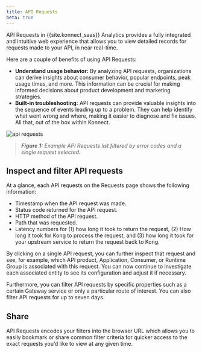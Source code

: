 ```yaml
---
title: API Requests
beta: true
---
```


API Requests in {{site.konnect_saas}} Analytics provides a fully integrated and intuitive web experience that allows you to view detailed records for requests made to your API, in near real-time.

Here are a couple of benefits of using API Requests:
* **Understand usage behavior:** By analyzing API requests, organizations can derive insights about consumer behavior, popular endpoints, peak usage times, and more. This information can be crucial for making informed decisions about product development and marketing strategies.
* **Built-in troubleshooting:** API requests can provide valuable insights into the sequence of events leading up to a problem. They can help identify what went wrong and where, making it easier to diagnose and fix issues. All that, out of the box within Konnect.

![api requests](/assets/images/docs/konnect/konnect-analytics-api-requests.png)
> _**Figure 1:** Example API Requests list filtered by error codes and a single request selected._

## Inspect and filter API requests

At a glance, each API requests on the Requests page shows the following information:
* Timestamp when the API request was made.
* Status code returned for the API request.
* HTTP method of the API request.
* Path that was requested.
* Latency numbers for (1) how long it took to return the request, (2) How long it took for Kong to process the request, and (3) how long it took for your upstream service to return the request back to Kong.

By clicking on a single API request, you can further inspect that request and see, for example, which API product, Application, Consumer, or Runtime Group is associated with this request. You can now continue to investigate each associated entity to see its configuration and adjust it if necessary.

Furthermore, you can filter API requests by specific properties such as a certain Gateway service or only a particular route of interest. You can also filter API requests for up to seven days.

## Share

API Requests encodes your filters into the browser URL which allows you to easily bookmark or share common filter criteria for quicker access to the exact requests you’d like to view at any given time.
